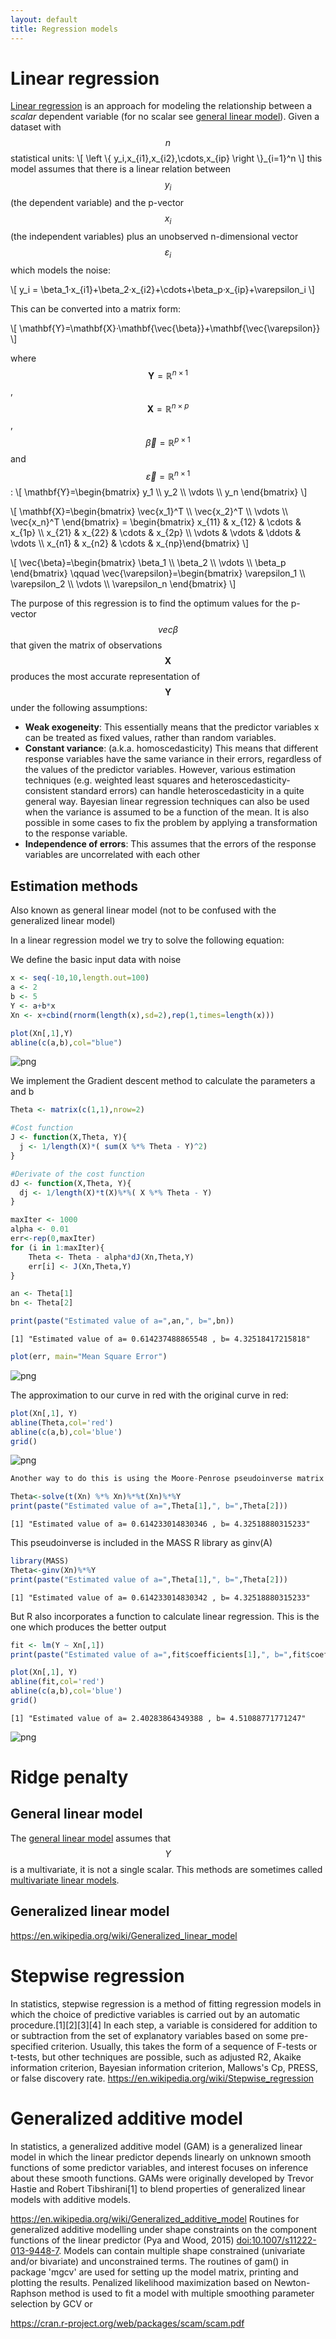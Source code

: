 ```yaml
---
layout: default
title: Regression models
---
```


# Linear regression

[Linear regression](https://en.wikipedia.org/wiki/Linear_regression) is an approach for modeling the relationship between a *scalar* dependent variable (for no scalar see [general linear model](#GLM)). Given a dataset with $$n$$ statistical units:
\\[
\left \\{ y_i,x_{i1},x_{i2},\cdots,x_{ip} \right \\}_{i=1}^n
\\]
this model assumes that there is a linear relation between $$y_i$$ (the dependent variable) and the p-vector $$x_i$$ (the independent variables) plus an unobserved n-dimensional vector $$\varepsilon_i$$ which models the noise:

\\[
y_i = \beta_1·x_{i1}+\beta_2·x_{i2}+\cdots+\beta_p·x_{ip}+\varepsilon_i
\\]

This can be converted into a matrix form:

\\[
\mathbf{Y}=\mathbf{X}·\mathbf{\vec{\beta}}+\mathbf{\vec{\varepsilon}}
\\]

where $$\mathbf{Y}=\mathbb{R}^{n\times1}$$, $$\mathbf{X}=\mathbb{R}^{n\times p}$$, $$\vec{\beta}=\mathbb{R}^{p\times1}$$ and $$\vec{\varepsilon}=\mathbb{R}^{n\times1}$$:
\\[
\mathbf{Y}=\begin{bmatrix} y_1 \\\ y_2 \\\ \vdots \\\ y_n \end{bmatrix} 
\\]

\\[
\mathbf{X}=\begin{bmatrix} \vec{x_1}^T \\\ \vec{x_2}^T \\\ \vdots \\\ \vec{x_n}^T \end{bmatrix} =
\begin{bmatrix} x_{11} & x_{12} & \cdots & x_{1p} \\\ x_{21} & x_{22} & \cdots & x_{2p} \\\ \vdots & \vdots & \ddots & \vdots \\\ x_{n1} & x_{n2} & \cdots & x_{np}\end{bmatrix}
\\]


\\[
\vec{\beta}=\begin{bmatrix} \beta_1 \\\ \beta_2 \\\ \vdots \\\ \beta_p \end{bmatrix} \qquad
\vec{\varepsilon}=\begin{bmatrix} \varepsilon_1 \\\ \varepsilon_2 \\\ \vdots \\\ \varepsilon_n \end{bmatrix} 
\\]

The purpose of this regression is to find the optimum values for the p-vector $$vec{\beta}$$ that given the matrix of observations $$\mathbf{X}$$ produces the most accurate representation of $$\mathbf{Y}$$ under the following assumptions:
* **Weak exogeneity**: This essentially means that the predictor variables x can be treated as fixed values, rather than random variables.
* **Constant variance**: (a.k.a. homoscedasticity) This means that different response variables have the same variance in their errors, regardless of the values of the predictor variables. However, various estimation techniques (e.g. weighted least squares and heteroscedasticity-consistent standard errors) can handle heteroscedasticity in a quite general way. Bayesian linear regression techniques can also be used when the variance is assumed to be a function of the mean. It is also possible in some cases to fix the problem by applying a transformation to the response variable.
* **Independence of errors**: This assumes that the errors of the response variables are uncorrelated with each other

## Estimation methods




Also known as general linear model (not to be confused with the generalized linear model)

In a linear regression model we try to solve the following equation:



We define the basic input data with noise


```R
x <- seq(-10,10,length.out=100)
a <- 2
b <- 5
Y <- a+b*x
Xn <- x+cbind(rnorm(length(x),sd=2),rep(1,times=length(x)))

plot(Xn[,1],Y)
abline(c(a,b),col="blue")
```


![png](output_1_0.png)


We implement the Gradient descent method to calculate the parameters a and b


```R
Theta <- matrix(c(1,1),nrow=2)

#Cost function
J <- function(X,Theta, Y){
  j <- 1/length(X)*( sum(X %*% Theta - Y)^2)
}

#Derivate of the cost function
dJ <- function(X,Theta, Y){
  dj <- 1/length(X)*t(X)%*%( X %*% Theta - Y)
}

maxIter <- 1000
alpha <- 0.01
err<-rep(0,maxIter)
for (i in 1:maxIter){
    Theta <- Theta - alpha*dJ(Xn,Theta,Y)
    err[i] <- J(Xn,Theta,Y)
}

an <- Theta[1]
bn <- Theta[2]

print(paste("Estimated value of a=",an,", b=",bn))
```

    [1] "Estimated value of a= 0.614237488865548 , b= 4.32518417215818"



```R
plot(err, main="Mean Square Error")
```


![png](output_4_0.png)


The approximation to our curve in red with the original curve in red:


```R
plot(Xn[,1], Y)
abline(Theta,col='red')
abline(c(a,b),col='blue')
grid()
```


![png](output_6_0.png)



```R
Another way to do this is using the Moore-Penrose pseudoinverse matrix
```


```R
Theta<-solve(t(Xn) %*% Xn)%*%t(Xn)%*%Y
print(paste("Estimated value of a=",Theta[1],", b=",Theta[2]))
```

    [1] "Estimated value of a= 0.614233014830346 , b= 4.32518880315233"


This pseudoinverse is included in the MASS R library as ginv(A)


```R
library(MASS)
Theta<-ginv(Xn)%*%Y
print(paste("Estimated value of a=",Theta[1],", b=",Theta[2]))
```

    [1] "Estimated value of a= 0.614233014830342 , b= 4.32518880315233"


But R also incorporates a function to calculate linear regression. This is the one which produces the better output


```R
fit <- lm(Y ~ Xn[,1])
print(paste("Estimated value of a=",fit$coefficients[1],", b=",fit$coefficients[2]))

plot(Xn[,1], Y)
abline(fit,col='red')
abline(c(a,b),col='blue')
grid()
```

    [1] "Estimated value of a= 2.40283864349388 , b= 4.51088771771247"



![png](output_12_1.png)



# Ridge penalty

## <a name="GLM"></a>General linear model

The [general linear model](https://en.wikipedia.org/wiki/General_linear_model) assumes that $$Y$$ is a multivariate, it is not a single scalar. This methods are sometimes called [multivariate linear models](http://www.public.iastate.edu/~maitra/stat501/lectures/MultivariateRegression.pdf).


## <a name="GZLM"></a>Generalized linear model

https://en.wikipedia.org/wiki/Generalized_linear_model

# Stepwise regression

In statistics, stepwise regression is a method of fitting regression models in which the choice of predictive variables is carried out by an automatic procedure.[1][2][3][4] In each step, a variable is considered for addition to or subtraction from the set of explanatory variables based on some pre-specified criterion. Usually, this takes the form of a sequence of F-tests or t-tests, but other techniques are possible, such as adjusted R2, Akaike information criterion, Bayesian information criterion, Mallows's Cp, PRESS, or false discovery rate.
https://en.wikipedia.org/wiki/Stepwise_regression


# Generalized additive model

In statistics, a generalized additive model (GAM) is a generalized linear model in which the linear predictor depends linearly on unknown smooth functions of some predictor variables, and interest focuses on inference about these smooth functions. GAMs were originally developed by Trevor Hastie and Robert Tibshirani[1] to blend properties of generalized linear models with additive models.

https://en.wikipedia.org/wiki/Generalized_additive_model
Routines for generalized additive modelling under shape
constraints on the component functions of the linear predictor
(Pya and Wood, 2015) <doi:10.1007/s11222-013-9448-7>.
Models can contain multiple shape constrained (univariate
and/or bivariate) and unconstrained terms. The routines of gam()
in package 'mgcv' are used for setting up the model matrix,
printing and plotting the results.  Penalized likelihood
maximization based on Newton-Raphson method is used to fit a
model with multiple smoothing parameter selection by GCV or

https://cran.r-project.org/web/packages/scam/scam.pdf


